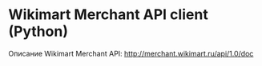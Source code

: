 Wikimart Merchant API client (Python)
===================

Описание Wikimart Merchant API: http://merchant.wikimart.ru/api/1.0/doc